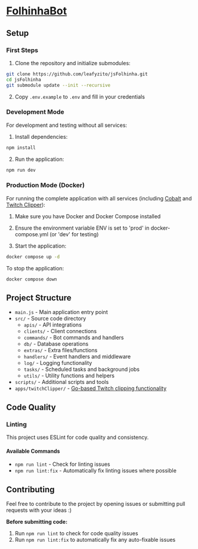 # [FolhinhaBot](https://folhinhabot.com/)

## Setup

### First Steps

1. Clone the repository and initialize submodules:

```bash
git clone https://github.com/leafyzito/jsFolhinha.git
cd jsFolhinha
git submodule update --init --recursive
```

2. Copy `.env.example` to `.env` and fill in your credentials

### Development Mode

For development and testing without all services:

1. Install dependencies:

```bash
npm install
```

2. Run the application:

```bash
npm run dev
```

### Production Mode (Docker)

For running the complete application with all services (including [Cobalt](https://github.com/imputnet/cobalt/) and [Twitch Clipper](https://github.com/leafyzito/twitch-clipper)):

1. Make sure you have Docker and Docker Compose installed

2. Ensure the environment variable ENV is set to 'prod' in docker-compose.yml (or 'dev' for testing)

3. Start the application:

```bash
docker compose up -d
```

To stop the application:

```bash
docker compose down
```

## Project Structure

- `main.js` - Main application entry point
- `src/` - Source code directory
  - `apis/` - API integrations
  - `clients/` - Client connections
  - `commands/` - Bot commands and handlers
  - `db/` - Database operations
  - `extras/` - Extra files/functions
  - `handlers/` - Event handlers and middleware
  - `log/` - Logging functionality
  - `tasks/` - Scheduled tasks and background jobs
  - `utils/` - Utility functions and helpers
- `scripts/` - Additional scripts and tools
- `apps/twitchClipper/` - [Go-based Twitch clipping functionality](https://github.com/leafyzito/twitch-clipper/)

## Code Quality

### Linting

This project uses ESLint for code quality and consistency.

#### Available Commands

- `npm run lint` - Check for linting issues
- `npm run lint:fix` - Automatically fix linting issues where possible

## Contributing

Feel free to contribute to the project by opening issues or submitting pull requests with your ideas :)

**Before submitting code:**

1. Run `npm run lint` to check for code quality issues
2. Run `npm run lint:fix` to automatically fix any auto-fixable issues
